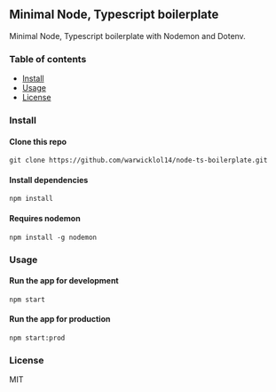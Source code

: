 ## Minimal Node, Typescript boilerplate

Minimal Node, Typescript boilerplate with Nodemon and Dotenv.

### Table of contents

- [Install](#install)
- [Usage](#usage)
- [License](#license)

### Install

#### Clone this repo

```
git clone https://github.com/warwicklol14/node-ts-boilerplate.git
```

#### Install dependencies

```
npm install
```

#### Requires nodemon

```
npm install -g nodemon
```

### Usage

#### Run the app for development

```
npm start
```

#### Run the app for production

```
npm start:prod
```

### License

MIT

